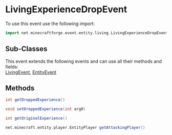 # LivingExperienceDropEvent

To use this event use the following import:
```groovy
import net.minecraftforge.event.entity.living.LivingExperienceDropEvent
```

## Sub-Classes
This event extends the following events and can use all their methods and fields: <br>
[LivingEvent](living_event.md), [EntityEvent](entity_event.md)

## Methods
```groovy
int getDroppedExperience()
```

```groovy
void setDroppedExperience(int arg0)
```

```groovy
int getOriginalExperience()
```

```groovy
net.minecraft.entity.player.EntityPlayer getAttackingPlayer()
```

